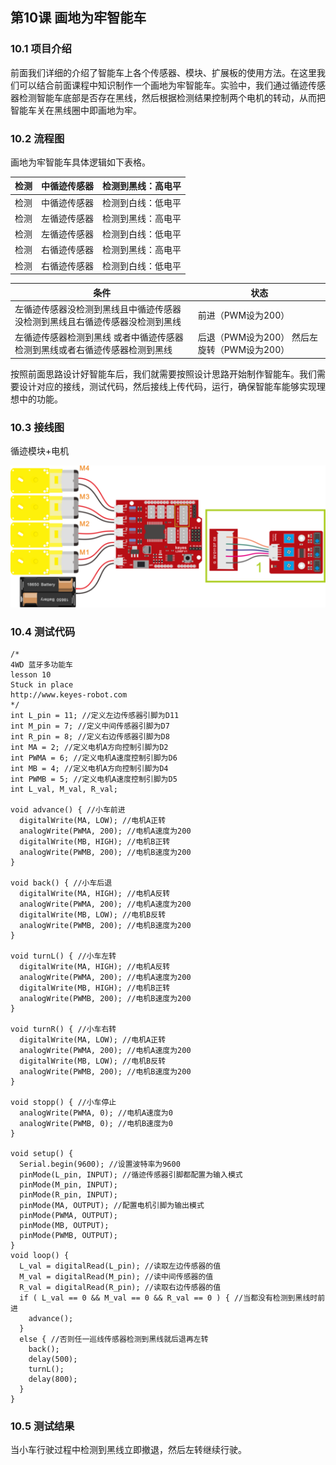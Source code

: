 


## 第10课 画地为牢智能车

### 10.1 项目介绍

前面我们详细的介绍了智能车上各个传感器、模块、扩展板的使用方法。在这里我们可以结合前面课程中知识制作一个画地为牢智能车。实验中，我们通过循迹传感器检测智能车底部是否存在黑线，然后根据检测结果控制两个电机的转动，从而把智能车关在黑线圈中即画地为牢。

### 10.2 流程图

画地为牢智能车具体逻辑如下表格。


|检测|中循迹传感器|检测到黑线：高电平|
|-|-|-|
|检测|中循迹传感器|检测到白线：低电平|
|检测|左循迹传感器|检测到黑线：高电平|
|检测|左循迹传感器|检测到白线：低电平|
|检测|右循迹传感器|检测到黑线：高电平|
|检测|右循迹传感器|检测到白线：低电平|

|条件|状态|
|-|-|
|左循迹传感器没检测到黑线且中循迹传感器没检测到黑线且右循迹传感器没检测到黑线|前进（PWM设为200）|
|左循迹传感器检测到黑线 或者中循迹传感器检测到黑线或者右循迹传感器检测到黑线|后退（PWM设为200） 然后左旋转（PWM设为200）|

按照前面思路设计好智能车后，我们就需要按照设计思路开始制作智能车。我们需要设计对应的接线，测试代码，然后接线上传代码，运行，确保智能车能够实现理想中的功能。

### 10.3 接线图

循迹模块+电机

![](../../media/5e69157a55bb98d4e8eb53e0372367ac.png)

### 10.4 测试代码

```
/*
4WD 蓝牙多功能车  
lesson 10
Stuck in place
http://www.keyes-robot.com
*/
int L_pin = 11; //定义左边传感器引脚为D11
int M_pin = 7; //定义中间传感器引脚为D7
int R_pin = 8; //定义右边传感器引脚为D8
int MA = 2; //定义电机A方向控制引脚为D2
int PWMA = 6; //定义电机A速度控制引脚为D6
int MB = 4; //定义电机A方向控制引脚为D4
int PWMB = 5; //定义电机A速度控制引脚为D5
int L_val, M_val, R_val;

void advance() { //小车前进
  digitalWrite(MA, LOW); //电机A正转
  analogWrite(PWMA, 200); //电机A速度为200
  digitalWrite(MB, HIGH); //电机B正转
  analogWrite(PWMB, 200); //电机B速度为200
}

void back() { //小车后退
  digitalWrite(MA, HIGH); //电机A反转
  analogWrite(PWMA, 200); //电机A速度为200
  digitalWrite(MB, LOW); //电机B反转
  analogWrite(PWMB, 200); //电机B速度为200
}

void turnL() { //小车左转
  digitalWrite(MA, HIGH); //电机A反转
  analogWrite(PWMA, 200); //电机A速度为200
  digitalWrite(MB, HIGH); //电机B正转
  analogWrite(PWMB, 200); //电机B速度为200
}

void turnR() { //小车右转
  digitalWrite(MA, LOW); //电机A正转
  analogWrite(PWMA, 200); //电机A速度为200
  digitalWrite(MB, LOW); //电机B反转
  analogWrite(PWMB, 200); //电机B速度为200
}

void stopp() { //小车停止
  analogWrite(PWMA, 0); //电机A速度为0
  analogWrite(PWMB, 0); //电机B速度为0
}

void setup() {
  Serial.begin(9600); //设置波特率为9600
  pinMode(L_pin, INPUT); //循迹传感器引脚都配置为输入模式
  pinMode(M_pin, INPUT);
  pinMode(R_pin, INPUT);
  pinMode(MA, OUTPUT); //配置电机引脚为输出模式
  pinMode(PWMA, OUTPUT);
  pinMode(MB, OUTPUT);
  pinMode(PWMB, OUTPUT);
}
void loop() {
  L_val = digitalRead(L_pin); //读取左边传感器的值
  M_val = digitalRead(M_pin); //读中间传感器的值
  R_val = digitalRead(R_pin); //读取右边传感器的值
  if ( L_val == 0 && M_val == 0 && R_val == 0 ) { //当都没有检测到黑线时前进
    advance();
  }
  else { //否则任一巡线传感器检测到黑线就后退再左转
    back();
    delay(500);
    turnL();
    delay(800);
  }
}
```

### 10.5 测试结果

当小车行驶过程中检测到黑线立即撤退，然后左转继续行驶。